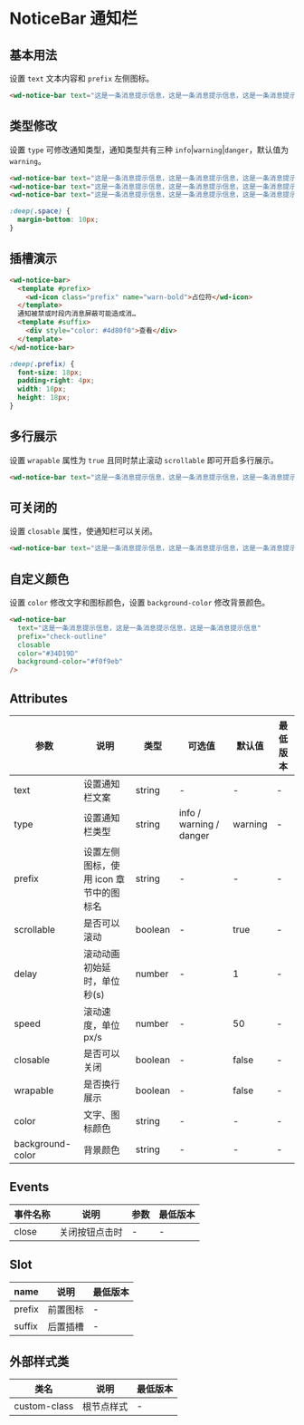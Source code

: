 <frame/>

# NoticeBar 通知栏

## 基本用法

设置 `text` 文本内容和 `prefix` 左侧图标。

```html
<wd-notice-bar text="这是一条消息提示信息，这是一条消息提示信息，这是一条消息提示信息" prefix="warn-bold" />
```

## 类型修改

设置 `type` 可修改通知类型，通知类型共有三种 `info`|`warning`|`danger`，默认值为`warning`。

```html
<wd-notice-bar text="这是一条消息提示信息，这是一条消息提示信息，这是一条消息提示信息" prefix="warn-bold" custom-class="space" />
<wd-notice-bar text="这是一条消息提示信息，这是一条消息提示信息，这是一条消息提示信息" prefix="check-outline" type="info" custom-class="space" />
<wd-notice-bar text="这是一条消息提示信息，这是一条消息提示信息，这是一条消息提示信息" prefix="wifi-error" type="danger" />
```

```scss
:deep(.space) {
  margin-bottom: 10px;
}
```

## 插槽演示

```html
<wd-notice-bar>
  <template #prefix>
    <wd-icon class="prefix" name="warn-bold">占位符</wd-icon>
  </template>
  通知被禁或时段内消息屏蔽可能造成消…
  <template #suffix>
    <div style="color: #4d80f0">查看</div>
  </template>
</wd-notice-bar>
```

```scss
:deep(.prefix) {
  font-size: 18px;
  padding-right: 4px;
  width: 18px;
  height: 18px;
}
```

## 多行展示

设置 `wrapable` 属性为 `true` 且同时禁止滚动 `scrollable` 即可开启多行展示。

```html
<wd-notice-bar text="这是一条消息提示信息，这是一条消息提示信息，这是一条消息提示信息" wrapable :scrollable="false" />
```

## 可关闭的

设置 `closable` 属性，使通知栏可以关闭。

```html
<wd-notice-bar text="这是一条消息提示信息，这是一条消息提示信息，这是一条消息提示信息" closable />
```

## 自定义颜色

设置 `color` 修改文字和图标颜色，设置 `background-color` 修改背景颜色。

```html
<wd-notice-bar
  text="这是一条消息提示信息，这是一条消息提示信息，这是一条消息提示信息"
  prefix="check-outline"
  closable
  color="#34D19D"
  background-color="#f0f9eb"
/>
```

## Attributes

| 参数             | 说明                                   | 类型    | 可选值                  | 默认值  | 最低版本 |
| ---------------- | -------------------------------------- | ------- | ----------------------- | ------- | -------- |
| text             | 设置通知栏文案                         | string  | -                       | -       | -        |
| type             | 设置通知栏类型                         | string  | info / warning / danger | warning | -        |
| prefix           | 设置左侧图标，使用 icon 章节中的图标名 | string  | -                       | -       | -        |
| scrollable       | 是否可以滚动                           | boolean | -                       | true    | -        |
| delay            | 滚动动画初始延时，单位 秒(s)           | number  | -                       | 1       | -        |
| speed            | 滚动速度，单位 px/s                    | number  | -                       | 50      | -        |
| closable         | 是否可以关闭                           | boolean | -                       | false   | -        |
| wrapable         | 是否换行展示                           | boolean | -                       | false   | -        |
| color            | 文字、图标颜色                         | string  | -                       | -       | -        |
| background-color | 背景颜色                               | string  | -                       | -       | -        |

## Events

| 事件名称   | 说明           | 参数 | 最低版本 |
| ---------- | -------------- | ---- | -------- |
| close | 关闭按钮点击时 | -    | -        |

## Slot

| name   | 说明     | 最低版本 |
| ------ | -------- | -------- |
| prefix | 前置图标 | -        |
| suffix | 后置插槽 | -        |

## 外部样式类

| 类名         | 说明       | 最低版本 |
| ------------ | ---------- | -------- |
| custom-class | 根节点样式 | -        |

